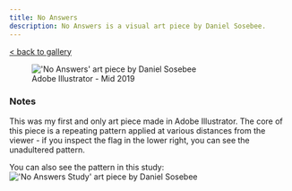 ```yaml
---
title: No Answers
description: No Answers is a visual art piece by Daniel Sosebee.
---
```


<a class="card" href="/art#no-answers">< back to gallery</a>

<figure>
<img src="/assets/art/no-answers.jpg" alt="'No Answers' art piece by Daniel Sosebee"/>
<figcaption>Adobe Illustrator - Mid 2019</figcaption>
</figure>

### Notes
This was my first and only art piece made in Adobe Illustrator. The core of this piece is a repeating pattern applied at various distances from the viewer - if you inspect the flag in the lower right, you can see the unadultered pattern.

You can also see the pattern in this study:
!['No Answers Study' art piece by Daniel Sosebee](/assets/art/no-answers-study.jpg)